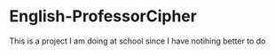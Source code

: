# English-ProfessorCipher

This is a project I am doing at school since I have notihing better to do
